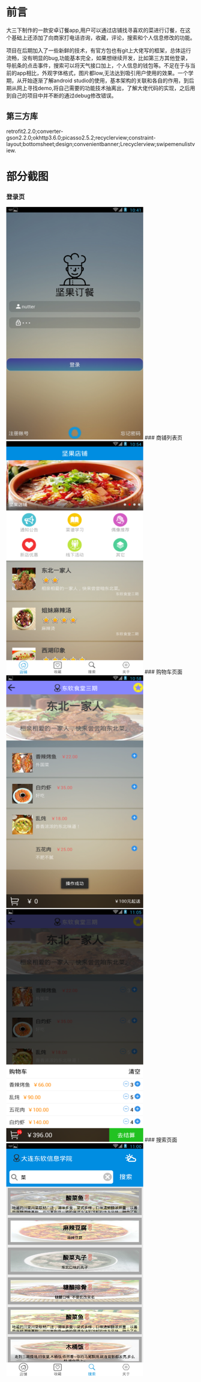 

# 前言

大三下制作的一款安卓订餐app,用户可以通过店铺找寻喜欢的菜进行订餐，在这个基础上还添加了向商家打电话咨询，收藏，评论，搜索和个人信息修改的功能。

项目在后期加入了一些新鲜的技术，有官方包也有git上大佬写的框架，总体运行流畅，没有明显的bug,功能基本完全，如果想继续开发，比如第三方其他登录，导航条的点击事件，搜索可以将天气接口加上，个人信息的钱包等。不足在于与当前的app相比，外观字体格式，图片都low,无法达到吸引用户使用的效果。一个学期，从开始逐渐了解android studio的使用，基本架构的关联和各自的作用，到后期从网上寻找demo,将自己需要的功能技术抽离出，了解大佬代码的实现，之后用到自己的项目中并不断的通过debug修改错误。

## 第三方库

retrofit2.2.0;converter-gson2.2.0;okhttp3.6.0;picasso2.5.2;recyclerview;constraint-layout;bottomsheet;design;convenientbanner;Lrecyclerview;swipemenulistview.
# 部分截图

### 登录页
<img src="https://github.com/nutter123/android/blob/master/image/login.png" width="365" height="619"/>
### 商铺列表页
<img src="https://github.com/nutter123/android/blob/master/image/index.png" width="365" height="619"/>
### 购物车页面
<img src="https://github.com/nutter123/android/blob/master/image/add.png" width="365" height="619"/>
<img src="https://github.com/nutter123/android/blob/master/image/add_s.png" width="365" height="619"/>
### 搜索页面
<img src="https://github.com/nutter123/android/blob/master/image/search.png" width="365" height="619"/>



